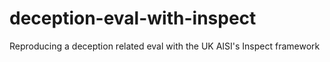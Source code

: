 # deception-eval-with-inspect
Reproducing a deception related eval with the UK AISI's Inspect framework

